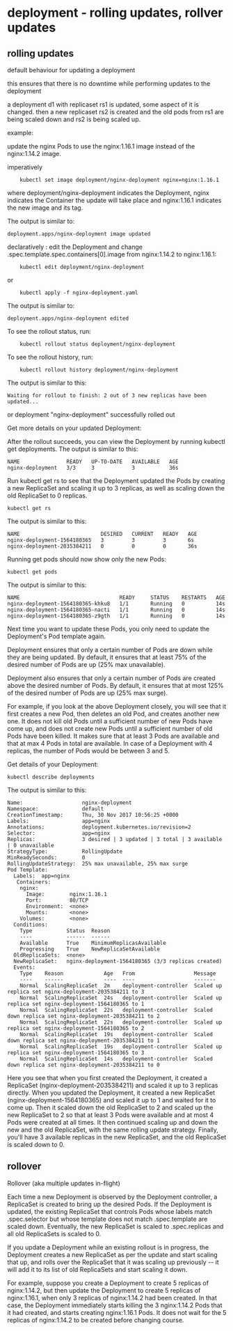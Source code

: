 # deployment - rolling updates, rollver updates

## rolling updates

default behaviour for updating a deployment 

this ensures that there is no downtime while performing updates to the deployment 

a deployment d1 with replicaset rs1 is updated, some aspect of it is changed. then a new replicaset rs2 is created and the old pods from rs1 are being scaled down and rs2 is being scaled up.

example:

update the nginx Pods to use the nginx:1.16.1 image instead of the nginx:1.14.2 image.

imperatively
```
    kubectl set image deployment/nginx-deployment nginx=nginx:1.16.1
```

where deployment/nginx-deployment indicates the Deployment, nginx indicates the Container the update will take place and nginx:1.16.1 indicates the new image and its tag.

The output is similar to:

    deployment.apps/nginx-deployment image updated

declaratively : 
edit the Deployment and change .spec.template.spec.containers[0].image from nginx:1.14.2 to nginx:1.16.1:

```
    kubectl edit deployment/nginx-deployment
```
or 
```
    kubectl apply -f nginx-deployment.yaml
```
The output is similar to:

    deployment.apps/nginx-deployment edited

To see the rollout status, run:
```
    kubectl rollout status deployment/nginx-deployment
```
To see the rollout history, run:
```
    kubectl rollout history deployment/nginx-deployment
```

The output is similar to this:

    Waiting for rollout to finish: 2 out of 3 new replicas have been updated...
or
    deployment "nginx-deployment" successfully rolled out

Get more details on your updated Deployment:

After the rollout succeeds, you can view the Deployment by running kubectl get deployments. The output is similar to this:

    NAME               READY   UP-TO-DATE   AVAILABLE   AGE
    nginx-deployment   3/3     3            3           36s

Run kubectl get rs to see that the Deployment updated the Pods by creating a new ReplicaSet and scaling it up to 3 replicas, as well as scaling down the old ReplicaSet to 0 replicas.

    kubectl get rs

The output is similar to this:

    NAME                          DESIRED   CURRENT   READY   AGE
    nginx-deployment-1564180365   3         3         3       6s
    nginx-deployment-2035384211   0         0         0       36s

Running get pods should now show only the new Pods:

    kubectl get pods

The output is similar to this:

    NAME                                READY     STATUS    RESTARTS   AGE
    nginx-deployment-1564180365-khku8   1/1       Running   0          14s
    nginx-deployment-1564180365-nacti   1/1       Running   0          14s
    nginx-deployment-1564180365-z9gth   1/1       Running   0          14s

Next time you want to update these Pods, you only need to update the Deployment's Pod template again.

Deployment ensures that only a certain number of Pods are down while they are being updated. By default, it ensures that at least 75% of the desired number of Pods are up (25% max unavailable).

Deployment also ensures that only a certain number of Pods are created above the desired number of Pods. By default, it ensures that at most 125% of the desired number of Pods are up (25% max surge).

For example, if you look at the above Deployment closely, you will see that it first creates a new Pod, then deletes an old Pod, and creates another new one. It does not kill old Pods until a sufficient number of new Pods have come up, and does not create new Pods until a sufficient number of old Pods have been killed. It makes sure that at least 3 Pods are available and that at max 4 Pods in total are available. In case of a Deployment with 4 replicas, the number of Pods would be between 3 and 5.

Get details of your Deployment:

    kubectl describe deployments

The output is similar to this:

    Name:                   nginx-deployment
    Namespace:              default
    CreationTimestamp:      Thu, 30 Nov 2017 10:56:25 +0000
    Labels:                 app=nginx
    Annotations:            deployment.kubernetes.io/revision=2
    Selector:               app=nginx
    Replicas:               3 desired | 3 updated | 3 total | 3 available | 0 unavailable
    StrategyType:           RollingUpdate
    MinReadySeconds:        0
    RollingUpdateStrategy:  25% max unavailable, 25% max surge
    Pod Template:
      Labels:  app=nginx
       Containers:
        nginx:
          Image:        nginx:1.16.1
          Port:         80/TCP
          Environment:  <none>
          Mounts:       <none>
        Volumes:        <none>
      Conditions:
        Type           Status  Reason
        ----           ------  ------
        Available      True    MinimumReplicasAvailable
        Progressing    True    NewReplicaSetAvailable
      OldReplicaSets:  <none>
      NewReplicaSet:   nginx-deployment-1564180365 (3/3 replicas created)
      Events:
        Type    Reason             Age   From                   Message
        ----    ------             ----  ----                   -------
        Normal  ScalingReplicaSet  2m    deployment-controller  Scaled up replica set nginx-deployment-2035384211 to 3
        Normal  ScalingReplicaSet  24s   deployment-controller  Scaled up replica set nginx-deployment-1564180365 to 1
        Normal  ScalingReplicaSet  22s   deployment-controller  Scaled down replica set nginx-deployment-2035384211 to 2
        Normal  ScalingReplicaSet  22s   deployment-controller  Scaled up replica set nginx-deployment-1564180365 to 2
        Normal  ScalingReplicaSet  19s   deployment-controller  Scaled down replica set nginx-deployment-2035384211 to 1
        Normal  ScalingReplicaSet  19s   deployment-controller  Scaled up replica set nginx-deployment-1564180365 to 3
        Normal  ScalingReplicaSet  14s   deployment-controller  Scaled down replica set nginx-deployment-2035384211 to 0

Here you see that when you first created the Deployment, it created a ReplicaSet (nginx-deployment-2035384211) and scaled it up to 3 replicas directly. When you updated the Deployment, it created a new ReplicaSet (nginx-deployment-1564180365) and scaled it up to 1 and waited for it to come up. Then it scaled down the old ReplicaSet to 2 and scaled up the new ReplicaSet to 2 so that at least 3 Pods were available and at most 4 Pods were created at all times. It then continued scaling up and down the new and the old ReplicaSet, with the same rolling update strategy. Finally, you'll have 3 available replicas in the new ReplicaSet, and the old ReplicaSet is scaled down to 0.

## rollover 

Rollover (aka multiple updates in-flight)

Each time a new Deployment is observed by the Deployment controller, a ReplicaSet is created to bring up the desired Pods. If the Deployment is updated, the existing ReplicaSet that controls Pods whose labels match .spec.selector but whose template does not match .spec.template are scaled down. Eventually, the new ReplicaSet is scaled to .spec.replicas and all old ReplicaSets is scaled to 0.

If you update a Deployment while an existing rollout is in progress, the Deployment creates a new ReplicaSet as per the update and start scaling that up, and rolls over the ReplicaSet that it was scaling up previously -- it will add it to its list of old ReplicaSets and start scaling it down.

For example, suppose you create a Deployment to create 5 replicas of nginx:1.14.2, but then update the Deployment to create 5 replicas of nginx:1.16.1, when only 3 replicas of nginx:1.14.2 had been created. In that case, the Deployment immediately starts killing the 3 nginx:1.14.2 Pods that it had created, and starts creating nginx:1.16.1 Pods. It does not wait for the 5 replicas of nginx:1.14.2 to be created before changing course.